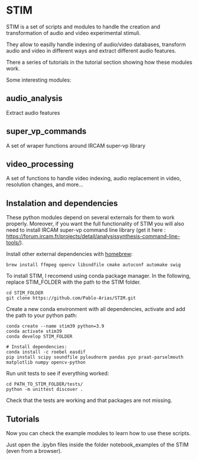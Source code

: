 # STIM

STIM is a set of scripts and modules to handle the creation and transformation of audio and video experimental stimuli.

They allow to easilly handle indexing of audio/video databases, transform audio and video in different ways and extract different audio features.

There a series of tutorials in the tutorial section showing how these modules work.

Some interesting modules:

## audio_analysis ##
Extract audio features

## super_vp_commands ##
A set of wraper functions around IRCAM super-vp library 

## video_processing ##
A set of functions to handle video indexing, audio replacement in video, resolution changes, and more...

## Instalation and dependencies ##
These python modules depend on several externals for them to work properly. Moreover, if you want the full functionality of STIM you will also need to install IRCAM super-vp command line library (get it here : https://forum.ircam.fr/projects/detail/analysissynthesis-command-line-tools/).

Install other external dependencies with [homebrew](https://brew.sh/):
```
brew install ffmpeg opencv libsndfile cmake autoconf automake swig
```

To install STIM, I recomend using conda package manager. In the following, replace STIM_FOLDER with the path to the STIM folder.
```
cd STIM_FOLDER
git clone https://github.com/Pablo-Arias/STIM.git
```

Create a new conda environment with all dependencies, activate and add the path to your python path:
```
conda create --name stim39 python=3.9
conda activate stim39
conda develop STIM_FOLDER

# Install dependencies:
conda install -c roebel easdif
pip install scipy soundfile pyloudnorm pandas pyo praat-parselmouth matplotlib numpy opencv-python
```

Run unit tests to see if everything worked:
```
cd PATH_TO_STIM_FOLDER/tests/
python -m unittest discover .
```

Check that the tests are working and that packages are not missing.

## Tutorials ##
Now you can check the example modules to learn how to use these scripts.

Just open the .ipybn files inside the folder notebook_examples of the STIM (even from a browser).
